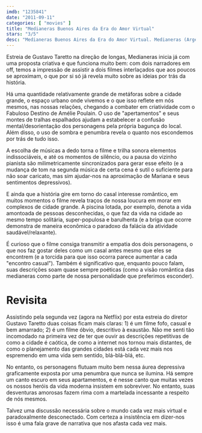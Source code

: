 ```yaml
---
imdb: "1235841"
date: "2011-09-11"
categories: [ "movies" ]
title: "Medianeras Buenos Aires da Era do Amor Virtual"
stars: "3/5"
desc: "Medianeras Buenos Aires da Era do Amor Virtual. Medianeras (Argentina, 2011). Dirigido por Gustavo Taretto. Escrito por Gustavo Taretto. Com Javier Drolas, Pilar López de Ayala, Inés Efron, Adrián Navarro, Rafael Ferro, Carla Peterson, Jorge Lanata, Alan Pauls, Romina Paula."
---
```

Estreia de Gustavo Taretto na direção de longas, Medianeras inicia já com uma proposta criativa e que funciona muito bem: com dois narradores em off, temos a impressão de assistir a dois filmes interlaçados que aos poucos se aproximam, o que por si só já revela muito sobre as ideias por trás da história. 

Há uma quantidade relativamente grande de metáforas sobre a cidade grande, o espaço urbano onde vivemos e o que isso reflete em nós mesmos, nas nossas relações, chegando a combater em criatividade com o Fabuloso Destino de Amélie Poulain. O uso de "apertamentos" e seus montes de tralhas espalhados ajudam a estabelecer a confusão mental/desorientação dos personagens pela própria bagunça do local. Além disso, o uso de sombra e penumbra revela o quanto nos escondemos por trás de tudo isso.

A escolha de músicas a dedo torna o filme e trilha sonora elementos indissociáveis, e até os momentos de silêncio, ou a pausa do vizinho pianista são milimetricamente sincronizados para gerar esse efeito (e a mudança de tom na segunda música de certa cena é sutil o suficiente para não soar caricato, mas sim ajudar-nos na aproximação de Mariana e seus sentimentos depressivos).

E ainda que a história gire em torno do casal interesse romântico, em muitos momentos o filme revela traços de nossa loucura em morar em complexos de cidade grande. A piscina lotada, por exemplo, denota a vida amontoada de pessoas desconhecidas, o que faz da vida na cidade ao mesmo tempo solitária, super-populosa e barulhenta (e a briga que ocorre demonstra de maneira econômica o paradoxo da falácia da atividade saudável/relaxante).

É curioso que o filme consiga transmitir a empatia dos dois personagens, o que nos faz gostar deles como um casal antes mesmo que eles se encontrem (e a torcida para que isso ocorra parece aumentar a cada "encontro casual"). Também é significativo que, enquanto pouco falam, suas descrições soam quase sempre poéticas (como a visão romântica das medianeras como parte de nossa personalidade que preferimos esconder).

# Revisita

Assistindo pela segunda vez (agora na Netflix) por esta estreia do diretor Gustavo Taretto duas coisas ficam mais claras: 1) é um filme fofo, casual e bem amarrado; 2) é um filme óbvio, descritivo à exaustão. Não me senti tão incomodado na primeira vez de ter que ouvir as descrições repetitivas de como a cidade é caótica, de como a internet nos tornou mais distantes, de como o planejamento das grandes cidades está cada vez mais nos espremendo em uma vida sem sentido, blá-blá-blá, etc.

No entanto, os personagens flutuam muito bem nessa áurea depressiva graficamente exposta por uma penumbra que nunca se ilumina. Há sempre um canto escuro em seus apartamentos, e é nesse canto que muitas vezes os nossos heróis da vida moderna insistem em sobreviver. No entanto, suas desventuras amorosas fazem rima com a martelada incessante a respeito de nós mesmos.

Talvez uma discussão necessária sobre o mundo cada vez mais virtual e paradoxalmente desconectado. Com certeza a insistência em dizer-nos isso é uma fala grave de narrativa que nos afasta cada vez mais.
